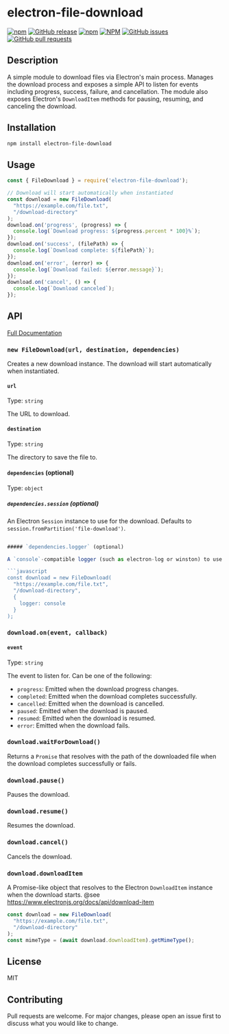 # electron-file-download

[![npm](https://img.shields.io/npm/v/electron-file-download.svg)](https://www.npmjs.com/package/electron-file-download)
[![GitHub release](https://img.shields.io/github/release/spaceagetv/electron-file-download.svg)](https://github.com/spaceagetv/electron-file-download/releases)
[![npm](https://img.shields.io/npm/dm/electron-file-download)](https://www.npmjs.com/package/electron-file-download)
[![NPM](https://img.shields.io/npm/l/electron-file-download)](/LICENSE.txt)
[![GitHub issues](https://img.shields.io/github/issues/spaceagetv/electron-file-download.svg)](https://github.com/spaceagetv/electron-file-download/issues)
[![GitHub pull requests](https://img.shields.io/github/issues-pr/spaceagetv/electron-file-download.svg)](https://github.com/spaceagetv/electron-file-download/pull-requests)

## Description

A simple module to download files via Electron's main process. Manages the download process and exposes a simple API to listen for events including progress, success, failure, and cancellation. The module also exposes Electron's `DownloadItem` methods for pausing, resuming, and canceling the download.

## Installation

```bash
npm install electron-file-download
```

## Usage

```javascript
const { FileDownload } = require('electron-file-download');

// Download will start automatically when instantiated
const download = new FileDownload(
  "https://example.com/file.txt", 
  "/download-directory"
);
download.on('progress', (progress) => {
  console.log(`Download progress: ${progress.percent * 100}%`);
});
download.on('success', (filePath) => {
  console.log(`Download complete: ${filePath}`);
});
download.on('error', (error) => {
  console.log(`Download failed: ${error.message}`);
});
download.on('cancel', () => {
  console.log(`Download canceled`);
});
```

## API

[Full Documentation](docs/Exports.md)

### `new FileDownload(url, destination, dependencies)`

Creates a new download instance. The download will start automatically when instantiated.

#### `url`

Type: `string`

The URL to download.

#### `destination`

Type: `string`

The directory to save the file to.

#### `dependencies` (optional)

Type: `object`

##### `dependencies.session` (optional)

An Electron `Session` instance to use for the download. Defaults to `session.fromPartition('file-download')`.

```javascript

##### `dependencies.logger` (optional)

A `console`-compatible logger (such as electron-log or winston) to use when debugging the module.

```javascript
const download = new FileDownload(
  "https://example.com/file.txt", 
  "/download-directory",
  {
    logger: console
  }
);
```

### `download.on(event, callback)`

#### `event`

Type: `string`

The event to listen for. Can be one of the following:

- `progress`: Emitted when the download progress changes.
- `completed`: Emitted when the download completes successfully.
- `cancelled`: Emitted when the download is cancelled.
- `paused`: Emitted when the download is paused.
- `resumed`: Emitted when the download is resumed.
- `error`: Emitted when the download fails.

### `download.waitForDownload()`

Returns a `Promise` that resolves with the path of the downloaded file when the download completes successfully or fails.

### `download.pause()`

Pauses the download.

### `download.resume()`

Resumes the download.

### `download.cancel()`

Cancels the download.

### `download.downloadItem`

A Promise-like object that resolves to the Electron `DownloadItem` instance when the download starts. @see https://www.electronjs.org/docs/api/download-item

```javascript
const download = new FileDownload(
  "https://example.com/file.txt", 
  "/download-directory"
);
const mimeType = (await download.downloadItem).getMimeType();
```

## License

MIT

## Contributing

Pull requests are welcome. For major changes, please open an issue first to discuss what you would like to change.

